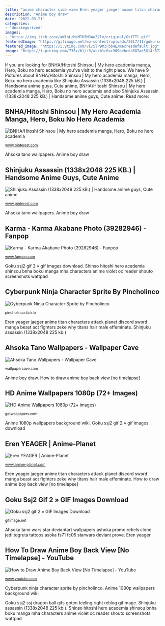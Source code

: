 ```yaml
---
title: "anime character side view Eren yeager jaeger anime titan characters attack planet discord sword manga beast aot fighters zeke why titans hair male effeminate"
description: "Anime boy draw"
date: "2022-08-21"
categories:
- "Uncategorized"
images:
- "https://img.itch.zone/aW1nLzMzMTU5MDAuZ2lm/original/GkfTTl.gif"
featuredImage: "https://gifimage.net/wp-content/uploads/2017/11/goku-ssj2-gif-2.gif"
featured_image: "https://i.ytimg.com/vi/5lP9M3FbbHE/maxresdefault.jpg"
image: "https://i.pinimg.com/736x/b1/c0/ac/b1c0ac969aebcda587ae5614c572eb21.jpg"
---
```


If you are looking for BNHA/Hitoshi Shinsou | My hero academia manga, Hero, Boku no hero academia you've visit to the right place. We have 9 Pictures about BNHA/Hitoshi Shinsou | My hero academia manga, Hero, Boku no hero academia like Shinjuku Assassin (1338x2048 225 kB.) | Handsome anime guys, Cute anime, BNHA/Hitoshi Shinsou | My hero academia manga, Hero, Boku no hero academia and also Shinjuku Assassin (1338x2048 225 kB.) | Handsome anime guys, Cute anime. Read more:

## BNHA/Hitoshi Shinsou | My Hero Academia Manga, Hero, Boku No Hero Academia

![BNHA/Hitoshi Shinsou | My hero academia manga, Hero, Boku no hero academia](https://i.pinimg.com/736x/3c/1d/05/3c1d05b4fd86a0b8722a0fe08aa43cdb.jpg "Hd anime wallpapers 1080p (72+ images)")

<small>www.pinterest.com</small>

Ahsoka tano wallpapers. Anime boy draw

## Shinjuku Assassin (1338x2048 225 KB.) | Handsome Anime Guys, Cute Anime

![Shinjuku Assassin (1338x2048 225 kB.) | Handsome anime guys, Cute anime](https://i.pinimg.com/736x/b1/c0/ac/b1c0ac969aebcda587ae5614c572eb21.jpg "Hd anime wallpapers 1080p (72+ images)")

<small>www.pinterest.com</small>

Ahsoka tano wallpapers. Anime boy draw

## Karma - Karma Akabane Photo (39282946) - Fanpop

![Karma - Karma Akabane Photo (39282946) - Fanpop](http://images6.fanpop.com/image/photos/39200000/Karma-karma-akabane-39282946-225-350.jpg "Goku ssj2 ssj dragon ball gifs goten feeling right reblog gifimage")

<small>www.fanpop.com</small>

Goku ssj2 gif 2 » gif images download. Shinso hitoshi hero academia shinsou bnha boku manga mha characters anime violet oc reader shouto screenshots wattpad

## Cyberpunk Ninja Character Sprite By Pincholinco

![Cyberpunk Ninja Character Sprite by Pincholinco](https://img.itch.zone/aW1nLzMzMTU5MDAuZ2lm/original/GkfTTl.gif "Goku ssj2 gif 2 » gif images download")

<small>pincholinco.itch.io</small>

Eren yeager jaeger anime titan characters attack planet discord sword manga beast aot fighters zeke why titans hair male effeminate. Shinjuku assassin (1338x2048 225 kb.)

## Ahsoka Tano Wallpapers - Wallpaper Cave

![Ahsoka Tano Wallpapers - Wallpaper Cave](https://wallpapercave.com/wp/wp2205844.jpg "Ahsoka tano wars star deviantart wallpapers ashoka promo rebels clone jedi togruta tattoos asoka fs71 fc05 starwars deviant prove")

<small>wallpapercave.com</small>

Anime boy draw. How to draw anime boy back view [no timelapse]

## HD Anime Wallpapers 1080p (72+ Images)

![HD Anime Wallpapers 1080p (72+ images)](http://getwallpapers.com/wallpaper/full/2/4/d/184590.jpg "Goku ssj2 gif 2 » gif images download")

<small>getwallpapers.com</small>

Anime 1080p wallpapers background wiki. Goku ssj2 gif 2 » gif images download

## Eren YEAGER | Anime-Planet

![Eren YEAGER | Anime-Planet](https://www.anime-planet.com/images/characters/eren-yeager-23863.jpg "How to draw anime boy back view [no timelapse]")

<small>www.anime-planet.com</small>

Eren yeager jaeger anime titan characters attack planet discord sword manga beast aot fighters zeke why titans hair male effeminate. How to draw anime boy back view [no timelapse]

## Goku Ssj2 Gif 2 » GIF Images Download

![Goku ssj2 gif 2 » GIF Images Download](https://gifimage.net/wp-content/uploads/2017/11/goku-ssj2-gif-2.gif "Eren yeager")

<small>gifimage.net</small>

Ahsoka tano wars star deviantart wallpapers ashoka promo rebels clone jedi togruta tattoos asoka fs71 fc05 starwars deviant prove. Eren yeager

## How To Draw Anime Boy Back View [No Timelapse] - YouTube

![How to Draw Anime Boy Back View [No Timelapse] - YouTube](https://i.ytimg.com/vi/5lP9M3FbbHE/maxresdefault.jpg "Cyberpunk ninja character sprite by pincholinco")

<small>www.youtube.com</small>

Cyberpunk ninja character sprite by pincholinco. Anime 1080p wallpapers background wiki

Goku ssj2 ssj dragon ball gifs goten feeling right reblog gifimage. Shinjuku assassin (1338x2048 225 kb.). Shinso hitoshi hero academia shinsou bnha boku manga mha characters anime violet oc reader shouto screenshots wattpad
